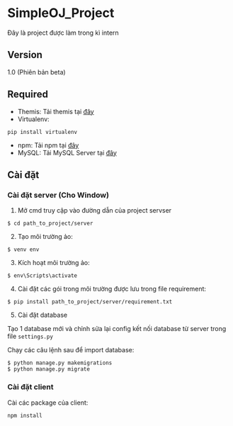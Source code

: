 # SimpleOJ_Project

Đây là project được làm trong kì intern 

## Version 

1.0 (Phiên bản beta)

## Required 

* Themis: Tải themis tại [đây](https://dsapblog.wordpress.com/2013/12/24/themis/) 
* Virtualenv: 
```
pip install virtualenv
```
* npm: Tải npm tại [đây](https://www.npmjs.com/package/download) 
* MySQL: Tải MySQL Server tại [đây](https://dev.mysql.com/downloads/installer/)  

## Cài đặt 

### Cài đặt server (Cho Window)

1. Mở cmd truy cập vào đường dẫn của project servser
```
$ cd path_to_project/server 
```
2. Tạo môi trường ảo:
```
$ venv env 
```
3. Kích hoạt môi trường ảo:
```
$ env\Scripts\activate 
```
4. Cài đặt các gói trong môi trường được lưu trong file requirement:
```
$ pip install path_to_project/server/requirement.txt
```
5. Cài đặt database

Tạo 1 database mới và chỉnh sửa lại config kết nối database từ server trong file ```settings.py```

Chạy các câu lệnh sau để import database:
```
$ python manage.py makemigrations
$ python manage.py migrate
```
### Cài đặt client 
Cài các package của client:
```
npm install
```
